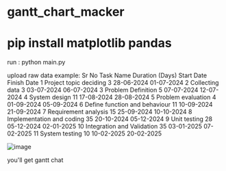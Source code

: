 # gantt_chart_macker


# pip install matplotlib pandas

run :
python main.py


upload raw data
example:
Sr No	Task Name	Duration (Days)	Start Date	Finish Date
1	Project topic deciding	3	28-06-2024	01-07-2024
2	Collecting data	3	03-07-2024	06-07-2024
3	Problem Definition	5	07-07-2024	12-07-2024
4	System design	11	17-08-2024	28-08-2024
5	Problem evaluation	4	01-09-2024	05-09-2024
6	Define function and behaviour	11	10-09-2024	21-09-2024
7	Requirement analysis	15	25-09-2024	10-10-2024
8	Implementation and coding	35	20-10-2024	05-12-2024
9	Unit testing	28	05-12-2024	02-01-2025
10	Integration and Validation	35	03-01-2025	07-02-2025
11	System testing	10	10-02-2025	20-02-2025


![image](https://github.com/user-attachments/assets/b42ee838-8f2b-4151-a7d1-e4eaf3de146f)



you'll get gantt chat
